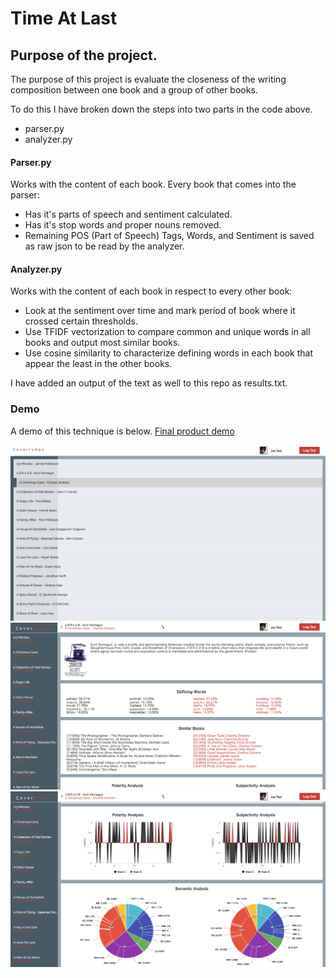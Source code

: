# Time At Last

## Purpose of the project.
The purpose of this project is evaluate the closeness of the writing composition between one book and a group of other books.

To do this I have broken down the steps into two parts in the code above.
  * parser.py
  * analyzer.py

#### Parser.py
Works with the content of each book. Every book that comes into the parser:
  * Has it's parts of speech and sentiment calculated.
  * Has it's stop words and proper nouns removed.
  * Remaining POS (Part of Speech) Tags, Words, and Sentiment is saved as raw json to be read by the analyzer.

#### Analyzer.py
Works with the content of each book in respect to every other book:
  * Look at the sentiment over time and mark period of book where it crossed certain thresholds.
  * Use TFIDF vectorization to compare common and unique words in all books and output most similar books.
  * Use cosine similarity to characterize defining words in each book that appear the least in the other books.

I have added an output of the text as well to this repo as results.txt.

### Demo
  A demo of this technique is below.
[Final product demo](https://gentle-waters-98866.herokuapp.com/)

![alt text](screens/screen01.png "Screen 1")
![alt text](screens/screen02.png "Screen 2")
![alt text](screens/screen03.png "Screen 3")
